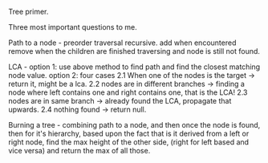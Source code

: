 Tree primer.

Three most important questions to me.

Path to a node - preorder traversal recursive. 
    add when encountered
    remove when the children are finished traversing and node is still not found.

LCA - 
    option 1: use above method to find path and find the closest matching node value.
    option 2: four cases 
        2.1 When one of the nodes is the target -> return it, might be a lca.
        2.2 nodes are in different branches -> finding a node where left contains one and right contains one, 
                    that is the LCA!
        2.3 nodes are in same branch -> already found the LCA, propagate that upwards.
        2.4 nothing found -> return null.

Burning a tree - combining path to a node, and then once the node is found,
        then for it's hierarchy, based upon the fact that is it derived from a left or right node, find the max height of the 
        other side, (right for left based and vice versa) and return the max of all those.

        

        

        